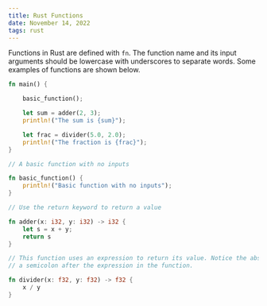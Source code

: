 ```yaml
---
title: Rust Functions
date: November 14, 2022
tags: rust
---
```


Functions in Rust are defined with `fn`. The function name and its input arguments should be lowercase with underscores to separate words. Some examples of functions are shown below.

```rust
fn main() {

    basic_function();

    let sum = adder(2, 3);
    println!("The sum is {sum}");

    let frac = divider(5.0, 2.0);
    println!("The fraction is {frac}");
}

// A basic function with no inputs

fn basic_function() {
    println!("Basic function with no inputs");
}

// Use the return keyword to return a value

fn adder(x: i32, y: i32) -> i32 {
    let s = x + y;
    return s
}

// This function uses an expression to return its value. Notice the absence of
// a semicolon after the expression in the function.

fn divider(x: f32, y: f32) -> f32 {
    x / y
}
```
